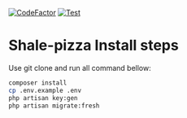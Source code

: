 [![CodeFactor](https://www.codefactor.io/repository/github/alexzvn/shale-pizza/badge)](https://www.codefactor.io/repository/github/alexzvn/shale-pizza)
[![Test](https://github.com/alexzvn/shale-pizza/actions/workflows/test.yml/badge.svg)](https://github.com/alexzvn/shale-pizza/actions/workflows/test.yml)

# Shale-pizza Install steps

Use git clone and run all command bellow:

```bash
composer install
cp .env.example .env
php artisan key:gen
php artisan migrate:fresh
```
